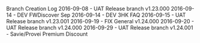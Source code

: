 Branch Creation Log
2016-09-08 - UAT Release branch v1.23.000
2016-09-14 - DEV FWDiscover Sep
2016-09-14 - DEV 3HK FAQ
2016-09-15 - UAT Release branch v1.23.001
2016-09-19 - FIX General v1.24.000
2016-09-20 - UAT Release branch v1.24.000
2016-09-29 - UAT Release branch v1.24.001 - Savie/Provei Premium Discount
